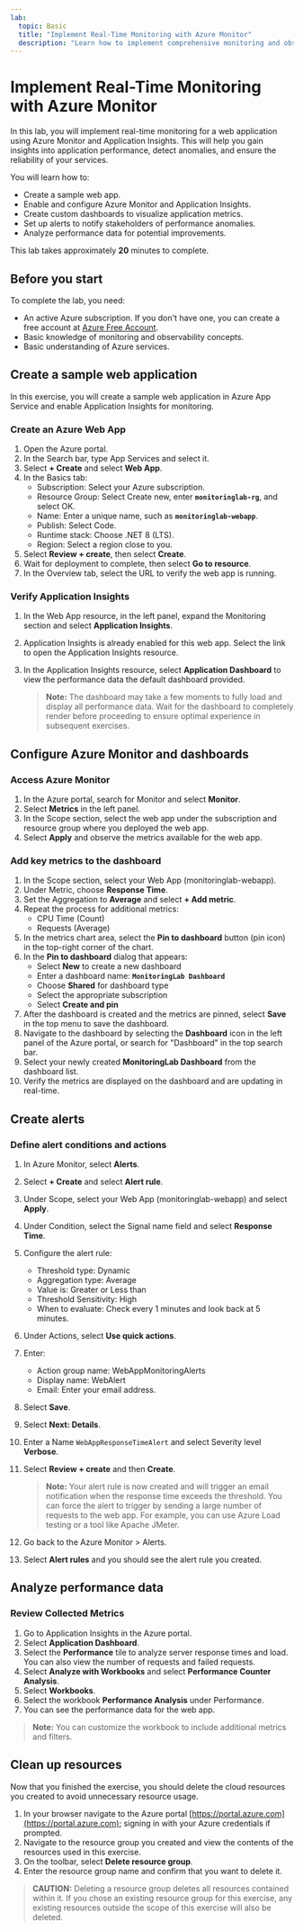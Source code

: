 ```yaml
---
lab:
  topic: Basic
  title: "Implement Real-Time Monitoring with Azure Monitor"
  description: "Learn how to implement comprehensive monitoring and observability for applications using Azure Monitor and Application Insights."
---
```


# Implement Real-Time Monitoring with Azure Monitor

In this lab, you will implement real-time monitoring for a web application using Azure Monitor and Application Insights. This will help you gain insights into application performance, detect anomalies, and ensure the reliability of your services.

You will learn how to:

- Create a sample web app.
- Enable and configure Azure Monitor and Application Insights.
- Create custom dashboards to visualize application metrics.
- Set up alerts to notify stakeholders of performance anomalies.
- Analyze performance data for potential improvements.

This lab takes approximately **20** minutes to complete.

## Before you start

To complete the lab, you need:

- An active Azure subscription. If you don't have one, you can create a free account at [Azure Free Account](https://azure.microsoft.com/free).
- Basic knowledge of monitoring and observability concepts.
- Basic understanding of Azure services.

## Create a sample web application

In this exercise, you will create a sample web application in Azure App Service and enable Application Insights for monitoring.

### Create an Azure Web App

1. Open the Azure portal.
1. In the Search bar, type App Services and select it.
1. Select **+ Create** and select **Web App**.
1. In the Basics tab:
   - Subscription: Select your Azure subscription.
   - Resource Group: Select Create new, enter **`monitoringlab-rg`**, and select OK.
   - Name: Enter a unique name, such as **`monitoringlab-webapp`**.
   - Publish: Select Code.
   - Runtime stack: Choose .NET 8 (LTS).
   - Region: Select a region close to you.
1. Select **Review + create**, then select **Create**.
1. Wait for deployment to complete, then select **Go to resource**.
1. In the Overview tab, select the URL to verify the web app is running.

### Verify Application Insights

1. In the Web App resource, in the left panel, expand the Monitoring section and select **Application Insights**.
1. Application Insights is already enabled for this web app. Select the link to open the Application Insights resource.
1. In the Application Insights resource, select **Application Dashboard** to view the performance data the default dashboard provided.

   > **Note:** The dashboard may take a few moments to fully load and display all performance data. Wait for the dashboard to completely render before proceeding to ensure optimal experience in subsequent exercises.

## Configure Azure Monitor and dashboards

### Access Azure Monitor

1. In the Azure portal, search for Monitor and select **Monitor**.
1. Select **Metrics** in the left panel.
1. In the Scope section, select the web app under the subscription and resource group where you deployed the web app.
1. Select **Apply** and observe the metrics available for the web app.

### Add key metrics to the dashboard

1. In the Scope section, select your Web App (monitoringlab-webapp).
1. Under Metric, choose **Response Time**.
1. Set the Aggregation to **Average** and select **+ Add metric**.
1. Repeat the process for additional metrics:
   - CPU Time (Count)
   - Requests (Average)
1. In the metrics chart area, select the **Pin to dashboard** button (pin icon) in the top-right corner of the chart.
1. In the **Pin to dashboard** dialog that appears:
   - Select **New** to create a new dashboard
   - Enter a dashboard name: **`MonitoringLab Dashboard`**
   - Choose **Shared** for dashboard type
   - Select the appropriate subscription
   - Select **Create and pin**
1. After the dashboard is created and the metrics are pinned, select **Save** in the top menu to save the dashboard.
1. Navigate to the dashboard by selecting the **Dashboard** icon in the left panel of the Azure portal, or search for "Dashboard" in the top search bar.
1. Select your newly created **MonitoringLab Dashboard** from the dashboard list.
1. Verify the metrics are displayed on the dashboard and are updating in real-time.

## Create alerts

### Define alert conditions and actions

1. In Azure Monitor, select **Alerts**.
1. Select **+ Create** and select **Alert rule**.
1. Under Scope, select your Web App (monitoringlab-webapp) and select **Apply**.
1. Under Condition, select the Signal name field and select **Response Time**.
1. Configure the alert rule:
   - Threshold type: Dynamic
   - Aggregation type: Average
   - Value is: Greater or Less than
   - Threshold Sensitivity: High
   - When to evaluate: Check every 1 minutes and look back at 5 minutes.
1. Under Actions, select **Use quick actions**.
1. Enter:
   - Action group name: WebAppMonitoringAlerts
   - Display name: WebAlert
   - Email: Enter your email address.
1. Select **Save**.
1. Select **Next: Details**.
1. Enter a Name `WebAppResponseTimeAlert` and select Severity level **Verbose**.
1. Select **Review + create** and then **Create**.

   > **Note:** Your alert rule is now created and will trigger an email notification when the response time exceeds the threshold. You can force the alert to trigger by sending a large number of requests to the web app. For example, you can use Azure Load testing or a tool like Apache JMeter.

1. Go back to the Azure Monitor > Alerts.
1. Select **Alert rules** and you should see the alert rule you created.

## Analyze performance data

### Review Collected Metrics

1. Go to Application Insights in the Azure portal.
1. Select **Application Dashboard**.
1. Select the **Performance** tile to analyze server response times and load. You can also view the number of requests and failed requests.
1. Select **Analyze with Workbooks** and select **Performance Counter Analysis**.
1. Select **Workbooks**.
1. Select the workbook **Performance Analysis** under Performance.
1. You can see the performance data for the web app.

> **Note:** You can customize the workbook to include additional metrics and filters.

## Clean up resources

Now that you finished the exercise, you should delete the cloud resources you created to avoid unnecessary resource usage.

1. In your browser navigate to the Azure portal [https://portal.azure.com](https://portal.azure.com); signing in with your Azure credentials if prompted.
1. Navigate to the resource group you created and view the contents of the resources used in this exercise.
1. On the toolbar, select **Delete resource group**.
1. Enter the resource group name and confirm that you want to delete it.

> **CAUTION:** Deleting a resource group deletes all resources contained within it. If you chose an existing resource group for this exercise, any existing resources outside the scope of this exercise will also be deleted.
